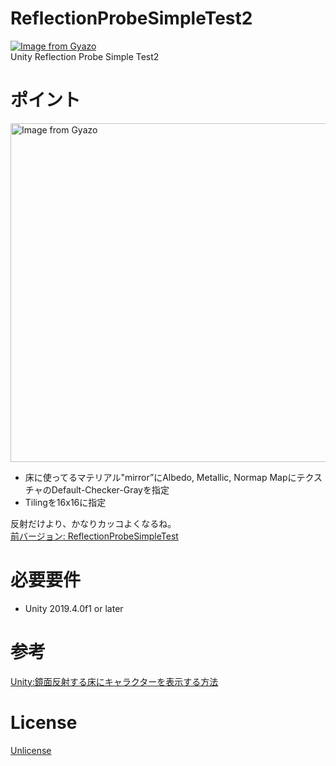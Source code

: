 # ReflectionProbeSimpleTest2
[![Image from Gyazo](https://i.gyazo.com/b6c85e4505dc370476bd466a862e8af1.gif)](https://gyazo.com/b6c85e4505dc370476bd466a862e8af1)  
Unity Reflection Probe Simple Test2

# ポイント
<a href="https://gyazo.com/e6c536815137e9973a3a43f0a991376f"><img src="https://i.gyazo.com/e6c536815137e9973a3a43f0a991376f.png" alt="Image from Gyazo" width="542"/></a>
- 床に使ってるマテリアル"mirror”にAlbedo, Metallic, Normap MapにテクスチャのDefault-Checker-Grayを指定
- Tilingを16x16に指定
  
反射だけより、かなりカッコよくなるね。  
[前バージョン: ReflectionProbeSimpleTest](https://github.com/uchidama/ReflectionProbeSimpleTest)  

# 必要要件
- Unity 2019.4.0f1 or later

# 参考
[Unity:鏡面反射する床にキャラクターを表示する方法](http://corevale.com/unity/923)  


# License
[Unlicense](https://unlicense.org/)
